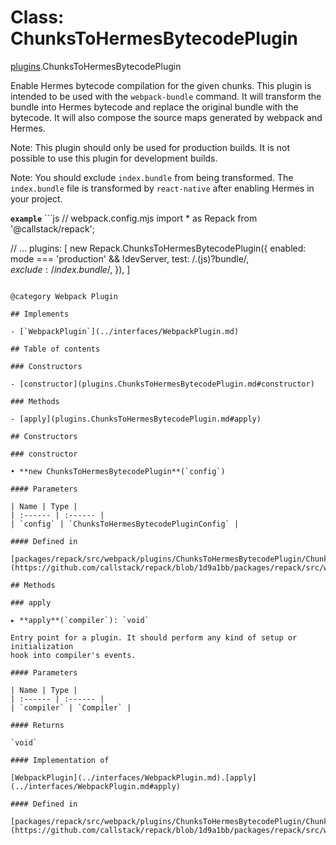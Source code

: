 # Class: ChunksToHermesBytecodePlugin

[plugins](../modules/plugins.md).ChunksToHermesBytecodePlugin

Enable Hermes bytecode compilation for the given chunks.
This plugin is intended to be used with the `webpack-bundle` command.
It will transform the bundle into Hermes bytecode and replace the original bundle with the bytecode.
It will also compose the source maps generated by webpack and Hermes.

Note: This plugin should only be used for production builds.
It is not possible to use this plugin for development builds.

Note: You should exclude `index.bundle` from being transformed.
The `index.bundle` file is transformed by `react-native` after enabling Hermes in your project.

**`example`** ```js
// webpack.config.mjs
import * as Repack from '@callstack/repack';

// ...
plugins: [
  new Repack.ChunksToHermesBytecodePlugin({
   enabled: mode === 'production' && !devServer,
   test: /\.(js)?bundle$/,
   exclude: /index.bundle$/,
  }),
]
```

@category Webpack Plugin

## Implements

- [`WebpackPlugin`](../interfaces/WebpackPlugin.md)

## Table of contents

### Constructors

- [constructor](plugins.ChunksToHermesBytecodePlugin.md#constructor)

### Methods

- [apply](plugins.ChunksToHermesBytecodePlugin.md#apply)

## Constructors

### constructor

• **new ChunksToHermesBytecodePlugin**(`config`)

#### Parameters

| Name | Type |
| :------ | :------ |
| `config` | `ChunksToHermesBytecodePluginConfig` |

#### Defined in

[packages/repack/src/webpack/plugins/ChunksToHermesBytecodePlugin/ChunksToHermesBytecodePlugin.ts:76](https://github.com/callstack/repack/blob/1d9a1bb/packages/repack/src/webpack/plugins/ChunksToHermesBytecodePlugin/ChunksToHermesBytecodePlugin.ts#L76)

## Methods

### apply

▸ **apply**(`compiler`): `void`

Entry point for a plugin. It should perform any kind of setup or initialization
hook into compiler's events.

#### Parameters

| Name | Type |
| :------ | :------ |
| `compiler` | `Compiler` |

#### Returns

`void`

#### Implementation of

[WebpackPlugin](../interfaces/WebpackPlugin.md).[apply](../interfaces/WebpackPlugin.md#apply)

#### Defined in

[packages/repack/src/webpack/plugins/ChunksToHermesBytecodePlugin/ChunksToHermesBytecodePlugin.ts:78](https://github.com/callstack/repack/blob/1d9a1bb/packages/repack/src/webpack/plugins/ChunksToHermesBytecodePlugin/ChunksToHermesBytecodePlugin.ts#L78)
